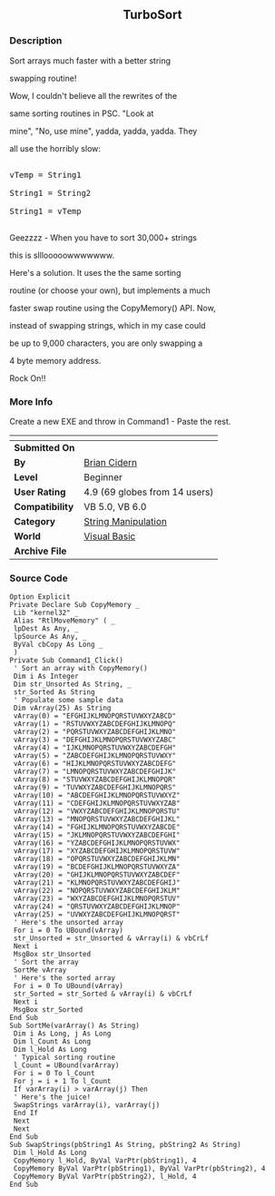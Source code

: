 ﻿<div align="center">

## TurboSort


</div>

### Description

<p>

Sort arrays much faster with a better string

swapping routine!

</p>

<p>

Wow, I couldn't believe all the rewrites of the

same sorting routines in PSC. "Look at

mine", "No, use mine", yadda, yadda, yadda. They

all use the horribly slow:<br>

<pre>

vTemp = String1

String1 = String2

String1 = vTemp

</pre>

</p>

<p>

Geezzzz - When you have to sort 30,000+ strings

this is slllooooowwwwwww.

</p>

<p>

Here's a solution. It uses the the same sorting

routine (or choose your own), but implements a much

faster swap routine using the CopyMemory() API. Now,

instead of swapping strings, which in my case could

be up to 9,000 characters, you are only swapping a

4 byte memory address.

</p>

<p>

Rock On!!

</p>
 
### More Info
 
Create a new EXE and throw in Command1 - Paste the rest.


<span>             |<span>
---                |---
**Submitted On**   |
**By**             |[Brian Cidern](https://github.com/Planet-Source-Code/PSCIndex/blob/master/ByAuthor/brian-cidern.md)
**Level**          |Beginner
**User Rating**    |4.9 (69 globes from 14 users)
**Compatibility**  |VB 5\.0, VB 6\.0
**Category**       |[String Manipulation](https://github.com/Planet-Source-Code/PSCIndex/blob/master/ByCategory/string-manipulation__1-5.md)
**World**          |[Visual Basic](https://github.com/Planet-Source-Code/PSCIndex/blob/master/ByWorld/visual-basic.md)
**Archive File**   |[](https://github.com/Planet-Source-Code/brian-cidern-turbosort__1-24287/archive/master.zip)





### Source Code

```
Option Explicit
Private Declare Sub CopyMemory _
 Lib "kernel32" _
 Alias "RtlMoveMemory" ( _
 lpDest As Any, _
 lpSource As Any, _
 ByVal cbCopy As Long _
 )
Private Sub Command1_Click()
 ' Sort an array with CopyMemory()
 Dim i As Integer
 Dim str_Unsorted As String, _
 str_Sorted As String
 ' Populate some sample data
 Dim vArray(25) As String
 vArray(0) = "EFGHIJKLMNOPQRSTUVWXYZABCD"
 vArray(1) = "RSTUVWXYZABCDEFGHIJKLMNOPQ"
 vArray(2) = "PQRSTUVWXYZABCDEFGHIJKLMNO"
 vArray(3) = "DEFGHIJKLMNOPQRSTUVWXYZABC"
 vArray(4) = "IJKLMNOPQRSTUVWXYZABCDEFGH"
 vArray(5) = "ZABCDEFGHIJKLMNOPQRSTUVWXY"
 vArray(6) = "HIJKLMNOPQRSTUVWXYZABCDEFG"
 vArray(7) = "LMNOPQRSTUVWXYZABCDEFGHIJK"
 vArray(8) = "STUVWXYZABCDEFGHIJKLMNOPQR"
 vArray(9) = "TUVWXYZABCDEFGHIJKLMNOPQRS"
 vArray(10) = "ABCDEFGHIJKLMNOPQRSTUVWXYZ"
 vArray(11) = "CDEFGHIJKLMNOPQRSTUVWXYZAB"
 vArray(12) = "VWXYZABCDEFGHIJKLMNOPQRSTU"
 vArray(13) = "MNOPQRSTUVWXYZABCDEFGHIJKL"
 vArray(14) = "FGHIJKLMNOPQRSTUVWXYZABCDE"
 vArray(15) = "JKLMNOPQRSTUVWXYZABCDEFGHI"
 vArray(16) = "YZABCDEFGHIJKLMNOPQRSTUVWX"
 vArray(17) = "XYZABCDEFGHIJKLMNOPQRSTUVW"
 vArray(18) = "OPQRSTUVWXYZABCDEFGHIJKLMN"
 vArray(19) = "BCDEFGHIJKLMNOPQRSTUVWXYZA"
 vArray(20) = "GHIJKLMNOPQRSTUVWXYZABCDEF"
 vArray(21) = "KLMNOPQRSTUVWXYZABCDEFGHIJ"
 vArray(22) = "NOPQRSTUVWXYZABCDEFGHIJKLM"
 vArray(23) = "WXYZABCDEFGHIJKLMNOPQRSTUV"
 vArray(24) = "QRSTUVWXYZABCDEFGHIJKLMNOP"
 vArray(25) = "UVWXYZABCDEFGHIJKLMNOPQRST"
 ' Here's the unsorted array
 For i = 0 To UBound(vArray)
 str_Unsorted = str_Unsorted & vArray(i) & vbCrLf
 Next i
 MsgBox str_Unsorted
 ' Sort the array
 SortMe vArray
 ' Here's the sorted array
 For i = 0 To UBound(vArray)
 str_Sorted = str_Sorted & vArray(i) & vbCrLf
 Next i
 MsgBox str_Sorted
End Sub
Sub SortMe(varArray() As String)
 Dim i As Long, j As Long
 Dim l_Count As Long
 Dim l_Hold As Long
 ' Typical sorting routine
 l_Count = UBound(varArray)
 For i = 0 To l_Count
 For j = i + 1 To l_Count
 If varArray(i) > varArray(j) Then
 ' Here's the juice!
 SwapStrings varArray(i), varArray(j)
 End If
 Next
 Next
End Sub
Sub SwapStrings(pbString1 As String, pbString2 As String)
 Dim l_Hold As Long
 CopyMemory l_Hold, ByVal VarPtr(pbString1), 4
 CopyMemory ByVal VarPtr(pbString1), ByVal VarPtr(pbString2), 4
 CopyMemory ByVal VarPtr(pbString2), l_Hold, 4
End Sub
```

